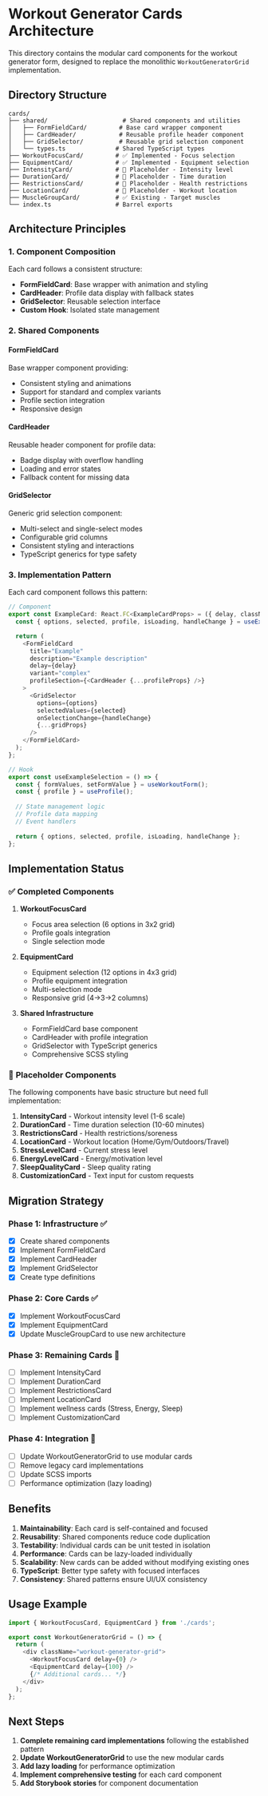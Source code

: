 # Workout Generator Cards Architecture

This directory contains the modular card components for the workout generator form, designed to replace the monolithic `WorkoutGeneratorGrid` implementation.

## Directory Structure

```
cards/
├── shared/                     # Shared components and utilities
│   ├── FormFieldCard/         # Base card wrapper component
│   ├── CardHeader/            # Reusable profile header component
│   ├── GridSelector/          # Reusable grid selection component
│   └── types.ts              # Shared TypeScript types
├── WorkoutFocusCard/         # ✅ Implemented - Focus selection
├── EquipmentCard/            # ✅ Implemented - Equipment selection
├── IntensityCard/            # 🚧 Placeholder - Intensity level
├── DurationCard/             # 🚧 Placeholder - Time duration
├── RestrictionsCard/         # 🚧 Placeholder - Health restrictions
├── LocationCard/             # 🚧 Placeholder - Workout location
├── MuscleGroupCard/          # ✅ Existing - Target muscles
└── index.ts                  # Barrel exports
```

## Architecture Principles

### 1. **Component Composition**
Each card follows a consistent structure:
- **FormFieldCard**: Base wrapper with animation and styling
- **CardHeader**: Profile data display with fallback states
- **GridSelector**: Reusable selection interface
- **Custom Hook**: Isolated state management

### 2. **Shared Components**

#### FormFieldCard
Base wrapper component providing:
- Consistent styling and animations
- Support for standard and complex variants
- Profile section integration
- Responsive design

#### CardHeader
Reusable header component for profile data:
- Badge display with overflow handling
- Loading and error states
- Fallback content for missing data

#### GridSelector
Generic grid selection component:
- Multi-select and single-select modes
- Configurable grid columns
- Consistent styling and interactions
- TypeScript generics for type safety

### 3. **Implementation Pattern**

Each card component follows this pattern:

```typescript
// Component
export const ExampleCard: React.FC<ExampleCardProps> = ({ delay, className }) => {
  const { options, selected, profile, isLoading, handleChange } = useExampleSelection();

  return (
    <FormFieldCard
      title="Example"
      description="Example description"
      delay={delay}
      variant="complex"
      profileSection={<CardHeader {...profileProps} />}
    >
      <GridSelector
        options={options}
        selectedValues={selected}
        onSelectionChange={handleChange}
        {...gridProps}
      />
    </FormFieldCard>
  );
};

// Hook
export const useExampleSelection = () => {
  const { formValues, setFormValue } = useWorkoutForm();
  const { profile } = useProfile();
  
  // State management logic
  // Profile data mapping
  // Event handlers
  
  return { options, selected, profile, isLoading, handleChange };
};
```

## Implementation Status

### ✅ **Completed Components**

1. **WorkoutFocusCard**
   - Focus area selection (6 options in 3x2 grid)
   - Profile goals integration
   - Single selection mode

2. **EquipmentCard**
   - Equipment selection (12 options in 4x3 grid)
   - Profile equipment integration
   - Multi-selection mode
   - Responsive grid (4→3→2 columns)

3. **Shared Infrastructure**
   - FormFieldCard base component
   - CardHeader with profile integration
   - GridSelector with TypeScript generics
   - Comprehensive SCSS styling

### 🚧 **Placeholder Components**

The following components have basic structure but need full implementation:

1. **IntensityCard** - Workout intensity level (1-6 scale)
2. **DurationCard** - Time duration selection (10-60 minutes)
3. **RestrictionsCard** - Health restrictions/soreness
4. **LocationCard** - Workout location (Home/Gym/Outdoors/Travel)
5. **StressLevelCard** - Current stress level
6. **EnergyLevelCard** - Energy/motivation level
7. **SleepQualityCard** - Sleep quality rating
8. **CustomizationCard** - Text input for custom requests

## Migration Strategy

### Phase 1: Infrastructure ✅
- [x] Create shared components
- [x] Implement FormFieldCard
- [x] Implement CardHeader
- [x] Implement GridSelector
- [x] Create type definitions

### Phase 2: Core Cards ✅
- [x] Implement WorkoutFocusCard
- [x] Implement EquipmentCard
- [x] Update MuscleGroupCard to use new architecture

### Phase 3: Remaining Cards 🚧
- [ ] Implement IntensityCard
- [ ] Implement DurationCard
- [ ] Implement RestrictionsCard
- [ ] Implement LocationCard
- [ ] Implement wellness cards (Stress, Energy, Sleep)
- [ ] Implement CustomizationCard

### Phase 4: Integration 🚧
- [ ] Update WorkoutGeneratorGrid to use modular cards
- [ ] Remove legacy card implementations
- [ ] Update SCSS imports
- [ ] Performance optimization (lazy loading)

## Benefits

1. **Maintainability**: Each card is self-contained and focused
2. **Reusability**: Shared components reduce code duplication
3. **Testability**: Individual cards can be unit tested in isolation
4. **Performance**: Cards can be lazy-loaded individually
5. **Scalability**: New cards can be added without modifying existing ones
6. **TypeScript**: Better type safety with focused interfaces
7. **Consistency**: Shared patterns ensure UI/UX consistency

## Usage Example

```typescript
import { WorkoutFocusCard, EquipmentCard } from './cards';

export const WorkoutGeneratorGrid = () => {
  return (
    <div className="workout-generator-grid">
      <WorkoutFocusCard delay={0} />
      <EquipmentCard delay={100} />
      {/* Additional cards... */}
    </div>
  );
};
```

## Next Steps

1. **Complete remaining card implementations** following the established pattern
2. **Update WorkoutGeneratorGrid** to use the new modular cards
3. **Add lazy loading** for performance optimization
4. **Implement comprehensive testing** for each card component
5. **Add Storybook stories** for component documentation 
